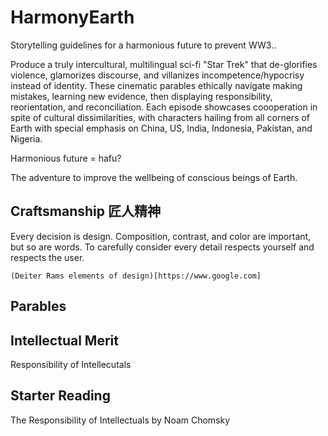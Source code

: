 # HarmonyEarth

Storytelling guidelines for a harmonious future to prevent WW3.. 

Produce a truly intercultural, multilingual sci-fi "Star Trek" that de-glorifies violence, glamorizes discourse, and villanizes incompetence/hypocrisy instead of identity. These cinematic parables ethically navigate making mistakes, learning new evidence, then displaying responsibility, reorientation, and reconciliation. Each episode showcases coooperation in spite of cultural dissimilarities, with characters hailing from all corners of Earth with special emphasis on China, US, India, Indonesia, Pakistan, and Nigeria.

Harmonious future = hafu?

The adventure to improve the wellbeing of conscious beings of Earth.

## Craftsmanship 匠人精神
Every decision is design. Composition, contrast, and color are important, but so are words. To carefully consider every detail respects yourself and respects the user.

```{dropdown} Inspiration
(Deiter Rams elements of design)[https://www.google.com]
```

## Parables


## Intellectual Merit
Responsibility of Intellecutals



## Starter Reading
The Responsibility of Intellectuals by Noam Chomsky

